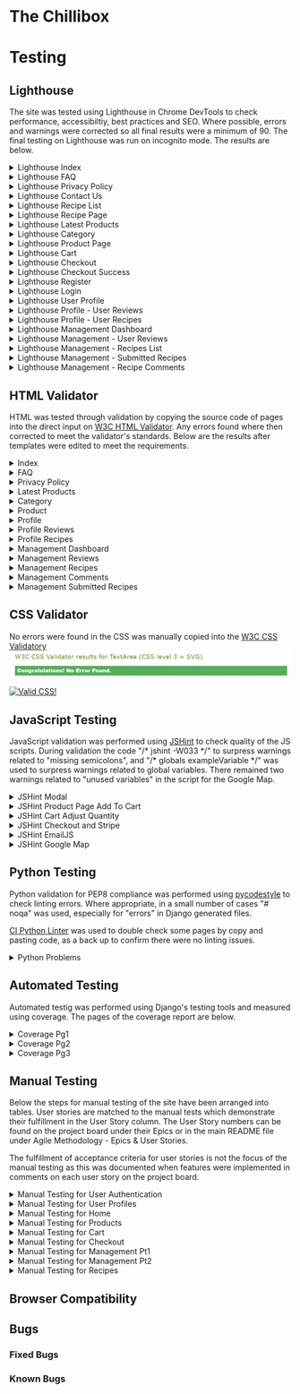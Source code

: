 # The Chillibox
# Testing

## Lighthouse

The site was tested using Lighthouse in Chrome DevTools to check performance, accessibiltiy, best practices and SEO. Where possible, errors and warnings were corrected so all final results were a minimum of 90. The final testing on Lighthouse was run on incognito mode. The results are below.

<details>
<summary>Lighthouse Index</summary>

![Index](readme-docs/testing/lighthouse_index.webp)
</details>

<details>
<summary>Lighthouse FAQ</summary>

![FAQ](readme-docs/testing/lighthouse_faq.webp)
</details>

<details>
<summary>Lighthouse Privacy Policy</summary>

![Privacy Policy](readme-docs/testing/lighthouse_privacy.webp)
</details>

<details>
<summary>Lighthouse Contact Us</summary>

![Contact Us](readme-docs/testing/lighthouse_contact.webp)
</details>

<details>
<summary>Lighthouse Recipe List</summary>

![Recipe List](readme-docs/testing/lighthouse_recipe_list.webp)
</details>

<details>
<summary>Lighthouse Recipe Page</summary>

![Recipe Page](readme-docs/testing/lighthouse_recipe.webp)
</details>

<details>
<summary>Lighthouse Latest Products</summary>

![Latest](readme-docs/testing/lighthouse_latest.webp)
</details>

<details>
<summary>Lighthouse Category</summary>

![Category](readme-docs/testing/lighthouse_category.webp)
</details>

<details>
<summary>Lighthouse Product Page</summary>

![Product](readme-docs/testing/lighthouse_product.webp)
</details>

<details>
<summary>Lighthouse Cart</summary>

![Cart](readme-docs/testing/lighthouse_cart.webp)
</details>

<details>
<summary>Lighthouse Checkout</summary>

![Checkout](readme-docs/testing/lighthouse_checkout.webp)
</details>

<details>
<summary>Lighthouse Checkout Success</summary>

![Checkout Success](readme-docs/testing/lighthouse_checkout_success.webp)
</details>

<details>
<summary>Lighthouse Register</summary>

![Register](readme-docs/testing/lighthouse_register.webp)
</details>

<details>
<summary>Lighthouse Login</summary>

![Login](readme-docs/testing/lighthouse_login.webp)
</details>

<details>
<summary>Lighthouse User Profile</summary>

![Profile](readme-docs/testing/lighthouse_profile.webp)
</details>

<details>
<summary>Lighthouse Profile - User Reviews</summary>

![Profile Reviews](readme-docs/testing/lighthouse_profile_reviews.webp)
</details>

<details>
<summary>Lighthouse Profile - User Recipes</summary>

![Profile Recipes](readme-docs/testing/lighthouse_profile_recipes.webp)
</details>

<details>
<summary>Lighthouse Management Dashboard</summary>

![Management](readme-docs/testing/lighthouse_management.webp)
</details>

<details>
<summary>Lighthouse Management - User Reviews</summary>

![Management Reviews](readme-docs/testing/lighthouse_management_reviews.webp)
</details>

<details>
<summary>Lighthouse Management - Recipes List</summary>

![Management Recipes](readme-docs/testing/lighthouse_management_recipe_list.webp)
</details>

<details>
<summary>Lighthouse Management - Submitted Recipes</summary>

![Management Submitted Recipes](readme-docs/testing/lighthouse_management_submitted.webp)
</details>

<details>
<summary>Lighthouse Management - Recipe Comments</summary>

![Comments](readme-docs/testing/lighthouse_management_comments.webp)
</details>


## HTML Validator

HTML was tested through validation by copying the source code of pages into the direct input on [W3C HTML Validator](https://validator.w3.org/#validate_by_input).
Any errors found where then corrected to meet the validator's standards. Below are the results after templates were edited to meet the requirements.

<details>
<summary>Index</summary>

![Index](readme-docs/testing/validate_index.webp)
</details>

<details>
<summary>FAQ</summary>

![FAQ](readme-docs/testing/validate_faq.webp)
</details>

<details>
<summary>Privacy Policy</summary>

![Privacy Policy](readme-docs/testing/validate_privacy.webp)
</details>

<details>
<summary>Latest Products</summary>

![Latest Products](readme-docs/testing/validate_latest.webp)
</details>

<details>
<summary>Category</summary>

![Category](readme-docs/testing/validate_category.webp)
</details>

<details>
<summary>Product</summary>

![Product](readme-docs/testing/validate_product.webp)
</details>

<details>
<summary>Profile</summary>

![Profile](readme-docs/testing/validate_profile.webp)
</details>

<details>
<summary>Profile Reviews</summary>

![Profile Reviews](readme-docs/testing/validate_profile_reviews.webp)
</details>

<details>
<summary>Profile Recipes</summary>

![Profile Recipes](readme-docs/testing/validate_profile_recipe.webp)
</details>

<details>
<summary>Management Dashboard</summary>

![Management Dashboard](readme-docs/testing/validate_mgmt_products.webp)
</details>

<details>
<summary>Management Reviews</summary>

![Management Reviews](readme-docs/testing/validate_mgmt_reviews.webp)
</details>

<details>
<summary>Management Recipes</summary>

![Management Recipes](readme-docs/testing/validate_mgmt_recipes.webp)
</details>

<details>
<summary>Management Comments</summary>

![Management Comments](readme-docs/testing/validate_mgmt_comments.webp)
</details>

<details>
<summary>Management Submitted Recipes</summary>

![Submitted Recipes](readme-docs/testing/validate_mgmt_submitted.webp)
</details>


## CSS Validator

No errors were found in the CSS was manually copied into the [W3C CSS Validatory](https://jigsaw.w3.org/css-validator/validator)
![CSS Validation](readme-docs/testing/validate_css.webp)

<p>
    <a href="http://jigsaw.w3.org/css-validator/check/referer">
        <img style="border:0;width:88px;height:31px"
            src="http://jigsaw.w3.org/css-validator/images/vcss-blue"
            alt="Valid CSS!" />
    </a>
</p>


## JavaScript Testing

JavaScript validation was performed using [JSHint](https://jshint.com/) to check quality of the JS scripts. During validation the code "/* jshint -W033 *\/" to surpress warnings related to "missing semicolons", and "/\* globals exampleVariable */" was used to surpress warnings related to global variables. There remained two warnings related to "unused variables" in the script for the Google Map.

<details>
<summary>JSHint Modal</summary>

![Modal](readme-docs/testing/jshint_modal.webp)
</details>

<details>
<summary>JSHint Product Page Add To Cart</summary>

![Product](readme-docs/testing/jshint_product_page.webp)
</details>

<details>
<summary>JSHint Cart Adjust Quantity</summary>

![Cart](readme-docs/testing/jshint_cart_quantity.webp)
</details>

<details>
<summary>JSHint Checkout and Stripe</summary>

![Stripe](readme-docs/testing/jshint_stripe.webp)
</details>

<details>
<summary>JSHint EmailJS</summary>

![EmailJS](readme-docs/testing/jshint_emailjs.webp)
</details>

<details>
<summary>JSHint Google Map</summary>

![Map](readme-docs/testing/jshint_gmap.webp)
</details>


## Python Testing

Python validation for PEP8 compliance was performed using [pycodestyle](https://pycodestyle.pycqa.org/en/latest/index.html) to check linting errors. Where appropriate, in a small number of cases "# noqa" was used, especially for "errors" in Django generated files. 

[CI Python Linter](https://pep8ci.herokuapp.com/) was used to double check some pages by copy and pasting code, as a back up to confirm there were no linting issues.

<details>
<summary>Python Problems</summary>

![Problems](readme-docs/testing/python_validation.webp)
</details>

## Automated Testing

Automated testig was performed using Django's testing tools and measured using coverage. The pages of the coverage report are below.

<details>
<summary>Coverage Pg1</summary>

![Coverage 1](readme-docs/testing/coverage_one.webp)
</details>

<details>
<summary>Coverage Pg2</summary>

![Coverage 2](readme-docs/testing/coverage_two.webp)
</details>

<details>
<summary>Coverage Pg3</summary>

![Coverage 3](readme-docs/testing/coverage_three.webp)
</details>


## Manual Testing
Below the steps for manual testing of the site have been arranged into tables. User stories are matched to the manual tests which demonstrate their fulfillment in the User Story column. The User Story numbers can be found on the project board under their Epics or in the main README file under Agile Methodology - Epics & User Stories.

The fulfillment of acceptance criteria for user stories is not the focus of the manual testing as this was documented when features were implemented in comments on each user story on the project board.

<details>
<summary>Manual Testing for User Authentication</summary>

![User Authentication](readme-docs/testing/testing_allauth.webp)
</details>

<details>
<summary>Manual Testing for User Profiles</summary>

![User Profiles](readme-docs/testing/testing_profiles.webp)
</details>

<details>
<summary>Manual Testing for Home</summary>

![Home](readme-docs/testing/testing_home.webp)
</details>

<details>
<summary>Manual Testing for Products</summary>

![Products](readme-docs/testing/testing_products.webp)
</details>

<details>
<summary>Manual Testing for Cart</summary>

![Cart](readme-docs/testing/testing_cart.webp)
</details>

<details>
<summary>Manual Testing for Checkout</summary>

![Checkout](readme-docs/testing/testing_checkout.webp)
</details>

<details>
<summary>Manual Testing for Management Pt1</summary>

![Managment Pt1](readme-docs/testing/testing_management.webp)
</details>

<details>
<summary>Manual Testing for Management Pt2</summary>

![Management Pt2](readme-docs/testing/testing_management_2.webp)
</details>

<details>
<summary>Manual Testing for Recipes</summary>

![Recipes](readme-docs/testing/testing_recipes.webp)
</details>


## Browser Compatibility

## Bugs
### Fixed Bugs

### Known Bugs